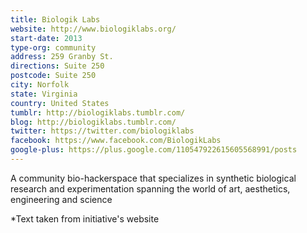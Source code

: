 ```yaml
---
title: Biologik Labs
website: http://www.biologiklabs.org/
start-date: 2013
type-org: community
address: 259 Granby St.
directions: Suite 250
postcode: Suite 250
city: Norfolk
state: Virginia
country: United States
tumblr: http://biologiklabs.tumblr.com/
blog: http://biologiklabs.tumblr.com/
twitter: https://twitter.com/biologiklabs
facebook: https://www.facebook.com/BiologikLabs
google-plus: https://plus.google.com/110547922615605568991/posts
---
```


A community bio-hackerspace that specializes in synthetic biological research and experimentation spanning the world of art, aesthetics, engineering and science



\*Text taken from initiative's website
